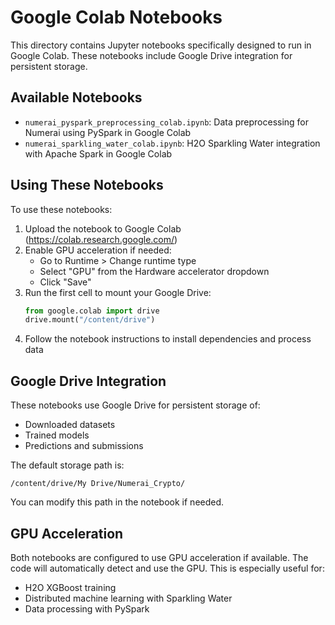 # Google Colab Notebooks

This directory contains Jupyter notebooks specifically designed to run in Google Colab. These notebooks include Google Drive integration for persistent storage.

## Available Notebooks

- `numerai_pyspark_preprocessing_colab.ipynb`: Data preprocessing for Numerai using PySpark in Google Colab
- `numerai_sparkling_water_colab.ipynb`: H2O Sparkling Water integration with Apache Spark in Google Colab

## Using These Notebooks

To use these notebooks:

1. Upload the notebook to Google Colab (https://colab.research.google.com/)
2. Enable GPU acceleration if needed:
   - Go to Runtime > Change runtime type
   - Select "GPU" from the Hardware accelerator dropdown
   - Click "Save"
3. Run the first cell to mount your Google Drive:
   ```python
   from google.colab import drive
   drive.mount("/content/drive")
   ```
4. Follow the notebook instructions to install dependencies and process data

## Google Drive Integration

These notebooks use Google Drive for persistent storage of:

- Downloaded datasets
- Trained models
- Predictions and submissions

The default storage path is:
```
/content/drive/My Drive/Numerai_Crypto/
```

You can modify this path in the notebook if needed.

## GPU Acceleration

Both notebooks are configured to use GPU acceleration if available. The code will automatically detect and use the GPU. This is especially useful for:

- H2O XGBoost training
- Distributed machine learning with Sparkling Water
- Data processing with PySpark